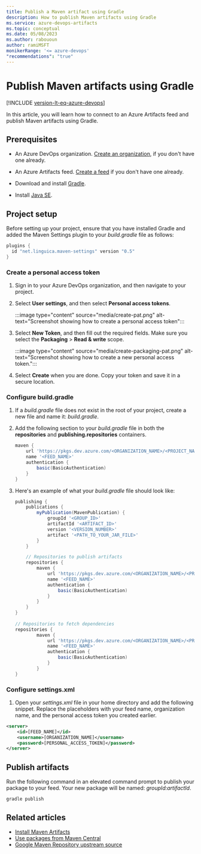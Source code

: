 ```yaml
---
title: Publish a Maven artifact using Gradle
description: How to publish Maven artifacts using Gradle 
ms.service: azure-devops-artifacts
ms.topic: conceptual
ms.date: 05/08/2023
ms.author: rabououn
author: ramiMSFT
monikerRange: '<= azure-devops'
"recommendations": "true"
---
```


# Publish Maven artifacts using Gradle

[!INCLUDE [version-lt-eq-azure-devops](../../includes/version-lt-eq-azure-devops.md)]

In this article, you will learn how to connect to an Azure Artifacts feed and publish Maven artifacts using Gradle.

## Prerequisites

- An Azure DevOps organization. [Create an organization](../../organizations/accounts/create-organization.md), if you don't have one already.

- An Azure Artifacts feed. [Create a feed](../concepts/feeds.md#create-public-feeds) if you don't have one already.

- Download and install [Gradle](https://docs.gradle.org/current/userguide/installation.html).

- Install [Java SE](https://www.oracle.com/technetwork/java/javase/downloads/index.html).

## Project setup

Before setting up your project, ensure that you have installed Gradle and added the Maven Settings plugin to your *build.gradle* file as follows:

```groovy
plugins {
  id "net.linguica.maven-settings" version "0.5"
}
```

### Create a personal access token

1. Sign in to your Azure DevOps organization, and then navigate to your project.

1. Select **User settings**, and then select **Personal access tokens**.

    :::image type="content" source="media/create-pat.png" alt-text="Screenshot showing how to create a personal access token":::

1. Select **New Token**, and then fill out the required fields. Make sure you select the **Packaging** > **Read & write** scope.

    :::image type="content" source="media/create-packaging-pat.png" alt-text="Screenshot showing how to create a new personal access token.":::  

1. Select **Create** when you are done. Copy your token and save it in a secure location.


### Configure build.gradle

1. If a *build.gradle* file does not exist in the root of your project, create a new file and name it: *build.gradle*.

1. Add the following section to your *build.gradle* file in both the **repositories** and **publishing.repositories** containers. 

    ```groovy
    maven {
        url 'https://pkgs.dev.azure.com/<ORGANIZATION_NAME>/<PROJECT_NAME>/_packaging/<FEED_NAME>/maven/v1'
        name '<FEED_NAME>'
        authentication {
            basic(BasicAuthentication)
        }
    }
    ```
1. Here's an example of what your *build.gradle* file should look like:

    ```groovy
    publishing { 
        publications { 
            myPublication(MavenPublication) { 
                groupId '<GROUP_ID>' 
                artifactId '<ARTIFACT_ID>' 
                version '<VERSION_NUMBER>'           
                artifact '<PATH_TO_YOUR_JAR_FILE>'   
            } 
        } 
    
        // Repositories to publish artifacts 
        repositories { 
            maven {
                url 'https://pkgs.dev.azure.com/<ORGANIZATION_NAME>/<PROJECT_NAME>/_packaging/<FEED_NAME>/maven/v1'
                name '<FEED_NAME>'
                authentication {
                    basic(BasicAuthentication)
                }
            }
        } 
    } 
     
    // Repositories to fetch dependencies
    repositories { 
            maven {
                url 'https://pkgs.dev.azure.com/<ORGANIZATION_NAME>/<PROJECT_NAME>/_packaging/<FEED_NAME>/maven/v1'
                name '<FEED_NAME>'
                authentication {
                    basic(BasicAuthentication)
                }
            }
    } 
    ```

### Configure settings.xml

1. Open your *settings.xml* file in your home directory and add the following snippet. Replace the placeholders with your feed name, organization name, and the personal access token you created earlier.

```xml
<server>
    <id>[FEED_NAME]</id>
    <username>[ORGANIZATION_NAME]</username>
    <password>[PERSONAL_ACCESS_TOKEN]</password>
</server>
```

## Publish artifacts

Run the following command in an elevated command prompt to publish your package to your feed. Your new package will be named: *groupId:artifactId*.

```Command
gradle publish
```

## Related articles

- [Install Maven Artifacts](./install.md)
- [Use packages from Maven Central](./upstream-sources.md)
- [Google Maven Repository upstream source](./google-maven.md)
